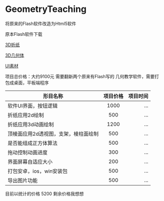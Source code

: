 # GeometryTeaching

将原来的Flash软件改造为Html5软件

原本Flash软件下载

[3D折纸](http://p5qgrn52w.bkt.clouddn.com/geometryTeaching/Net_c_10.10.zip)

[3D几何体](http://p5qgrn52w.bkt.clouddn.com/geometryTeaching/VertexEdgeFace_8.3.zip)

[UI素材](http://p5qgrn52w.bkt.clouddn.com/geometryTeaching/Net_Work_png.zip)

项目总价格：大约9100元 需要翻新两个原来有Flash写的 几何教学软件，需要打包成桌面，平板端程序

| 形目名称 | 项目价格 | 项目时间 | 
| - | :-: | -: | 
| 软件UI界面，按钮逻辑 | 1000| ... | 
| 折纸应用2d绘制 | 500 | ... | 
| 折纸应用3d动画绘制 | 1200 | ... |
| 顶棱面应用2d透视图，支架，棱柱面绘制 | 500 | ... |
| 是否能组成正方体算法 | 500 | ... |
| 拖动控制动画进度 | 300 | ... |
| 界面屏幕自适应大小 | 200 | ... |
| 打包安卓，ios，win安装包 | 500 | ... |
| 导出图片功能 | 500 | ... |

目前以统计的价格 5200 剩余价格我想想
